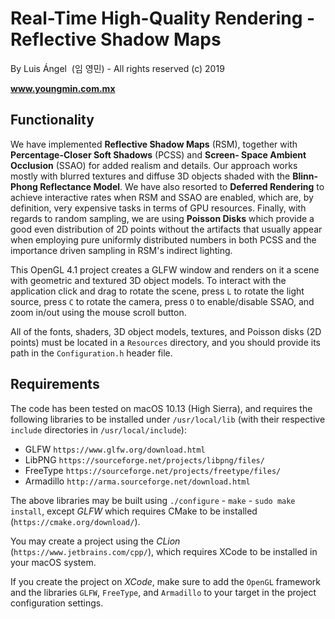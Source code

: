 # Real-Time High-Quality Rendering - Reflective Shadow Maps
By Luis Ángel  (임 영민) - All rights reserved (c) 2019

**www.youngmin.com.mx**

## Functionality

We have implemented **Reflective Shadow Maps** (RSM), together with **Percentage-Closer Soft Shadows** (PCSS) and **Screen-
Space Ambient Occlusion** (SSAO) for added realism and details.  Our approach works mostly with blurred textures and diffuse 3D 
objects shaded with the **Blinn-Phong Reflectance Model**.  We have also resorted to **Deferred Rendering** to achieve interactive 
rates when RSM and SSAO are enabled, which are, by definition, very expensive tasks in terms of GPU resources.  Finally, with regards 
to random sampling, we are using **Poisson Disks** which provide a good even distribution of 2D points without the artifacts that 
usually appear when employing pure uniformly distributed numbers in both PCSS and the importance driven sampling in RSM's indirect 
lighting.

This OpenGL 4.1 project creates a GLFW window and renders on it a scene with geometric and textured 3D object models.
To interact with the application click and drag to rotate the scene, press `L` to rotate the light source, press `C`
to rotate the camera, press `O` to enable/disable SSAO, and zoom in/out using the mouse scroll button.

All of the fonts, shaders, 3D object models, textures, and Poisson disks (2D points) must be located in a `Resources` directory,  and you 
should provide its path in the `Configuration.h` header file.

## Requirements

The code has been tested on macOS 10.13 (High Sierra), and requires the following libraries to be installed 
under `/usr/local/lib` (with their respective `include` directories in `/usr/local/include`):
- GLFW `https://www.glfw.org/download.html`
- LibPNG `https://sourceforge.net/projects/libpng/files/`
- FreeType `https://sourceforge.net/projects/freetype/files/`
- Armadillo `http://arma.sourceforge.net/download.html`

The above libraries may be built using `./configure` - `make` - `sudo make install`, except *GLFW* which requires 
CMake to be installed (`https://cmake.org/download/`).

You may create a project using the *CLion* (`https://www.jetbrains.com/cpp/`), which requires XCode to be installed 
in your macOS system.

If you create the project on *XCode*, make sure to add the `OpenGL`  framework and the libraries `GLFW`, `FreeType`, 
and `Armadillo` to your target in the project configuration settings.

